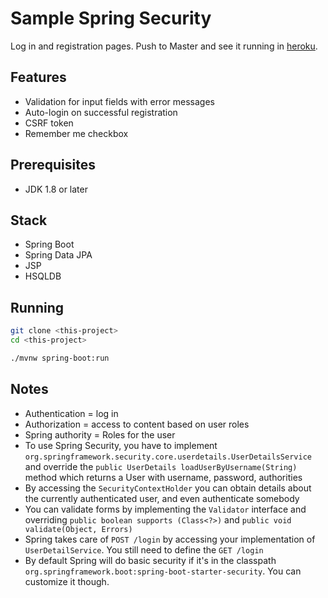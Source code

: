 # Sample Spring Security

Log in and registration pages. Push to Master and see it running in [heroku](https://lc-sample-spring-security.herokuapp.com).


## Features
- Validation for input fields with error messages
- Auto-login on successful registration
- CSRF token
- Remember me checkbox

## Prerequisites
- JDK 1.8 or later

## Stack
- Spring Boot
- Spring Data JPA
- JSP
- HSQLDB

## Running
```bash
git clone <this-project>
cd <this-project>

./mvnw spring-boot:run
```

## Notes
- Authentication = log in
- Authorization = access to content based on user roles
- Spring authority = Roles for the user
- To use Spring Security, you have to implement `org.springframework.security.core.userdetails.UserDetailsService`
and override the `public UserDetails loadUserByUsername(String)` method which returns a User with username, password, authorities
- By accessing the `SecurityContextHolder` you can obtain details about the currently authenticated user, and even authenticate somebody
- You can validate forms by implementing the `Validator` interface and overriding `public boolean supports (Class<?>)` and `public void validate(Object, Errors)`
- Spring takes care of `POST /login` by accessing your implementation of `UserDetailService`. You still need to define the `GET /login`
- By default Spring will do basic security if it's in the classpath `org.springframework.boot:spring-boot-starter-security`. You can customize it though.


